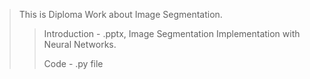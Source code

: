 >This is Diploma Work about Image Segmentation.
>>Introduction - .pptx, Image Segmentation Implementation with Neural Networks.
>>
>>Code - .py file
